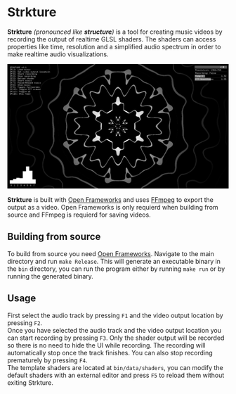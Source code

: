 # Strkture
**Strkture** _(pronounced like **structure**)_ is a tool for creating music videos by recording the output of realtime GLSL shaders. The shaders can access properties like time, resolution and a simplified audio spectrum in order to make realtime audio visualizations.  

![screenshot](screenshot.png)

**Strkture** is built with [Open Frameworks](https://github.com/openframeworks/openFrameworks) and uses [FFmpeg](https://github.com/FFmpeg/FFmpeg) to export the output as a video. Open Frameworks is only requierd when building from source and FFmpeg is requierd for saving videos.

## Building from source
To build from source you need [Open Frameworks](https://github.com/openframeworks/openFrameworks).
Navigate to the main directory and run `make Release`. This will generate an executable binary in the `bin` directory, you can run the program either by running `make run` or by running the generated binary.

## Usage
First select the audio track by pressing `F1` and the video output location by pressing `F2`.  
Once you have selected the audio track and the video output location you can start recording by pressing `F3`. Only the shader output will be recorded so there is no need to hide the UI while recording. The recording will automatically stop once the track finishes. You can also stop recording prematurely by pressing `F4`.  
The template shaders are located at `bin/data/shaders`, you can modify the default shaders with an external editor and press `F5` to reload them without exiting Strkture.  
